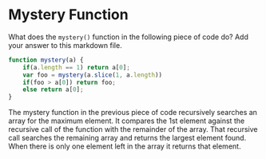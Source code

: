 # Mystery Function

What does the `mystery()` function in the following piece of code do? Add your
answer to this markdown file.

```javascript
function mystery(a) {
    if(a.length == 1) return a[0];
    var foo = mystery(a.slice(1, a.length))
    if(foo > a[0]) return foo;
    else return a[0];
}
```

The mystery function in the previous piece of code recursively searches an array for the maximum element. 
It compares the 1st element against the recursive call of the function with the remainder of the array.
That recursive call searches the remaining array and returns the largest element found. When there is
only one element left in the array it returns that element.
